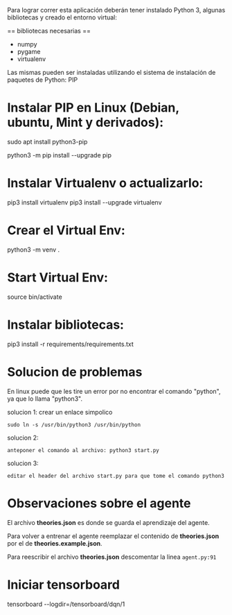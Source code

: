 Para lograr correr esta aplicación deberán tener instalado Python 3, algunas bibliotecas y creado el entorno virtual:

== bibliotecas necesarias ==

* numpy
* pygame
* virtualenv

Las mismas pueden ser instaladas utilizando el sistema de instalación de paquetes de Python: PIP


Instalar PIP en Linux (Debian, ubuntu, Mint y derivados):
========================================================

sudo apt install python3-pip

python3 -m pip install --upgrade pip


Instalar Virtualenv o actualizarlo:
==================================

pip3 install virtualenv
pip3 install --upgrade virtualenv

Crear el Virtual Env:
=====================
python3 -m venv .

Start Virtual Env:
=====================
source bin/activate

Instalar bibliotecas:
=====================

pip3 install -r requirements/requirements.txt

Solucion de problemas 
=====================

En linux puede que les tire un error por no encontrar el comando "python", ya que lo llama "python3".

solucion 1: crear un enlace simpolico

	sudo ln -s /usr/bin/python3 /usr/bin/python

solucion 2: 

	anteponer el comando al archivo: python3 start.py

solucion 3:

	editar el header del archivo start.py para que tome el comando python3

Observaciones sobre el agente
=============================

El archivo **theories.json** es donde se guarda el aprendizaje del agente.

Para volver a entrenar el agente reemplazar el contenido de **theories.json** por el de **theories.example.json**.

Para reescribir el archivo  **theories.json** descomentar la linea ```agent.py:91``` 

Iniciar tensorboard
===================
tensorboard --logdir=/tensorboard/dqn/1
